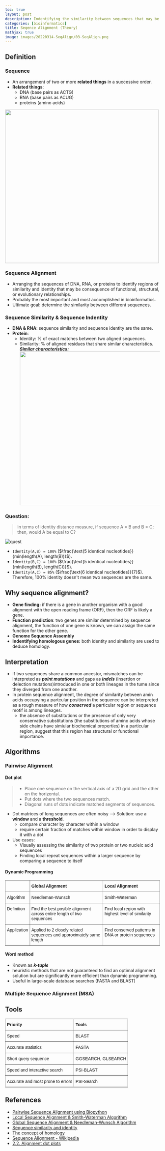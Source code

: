 ```yaml
---
toc: true
layout: post
description: Indentifying the similarity between sequences that may be related to functional, structural, or evolutionary relationships.
categories: [bioinformatics]
title: Seqence Alignment (Theory)
mathjax: true
image: images/20220314-SeqAlign/03-SeqAlign.png
---
```


## Definition
### Sequence
* An arrangement of two or more **related things** in a successive order.
* **Related things**:
  * DNA (base pairs as ACTG)
  * RNA (base pairs as ACUG)
  * proteins (amino acids)

<img src="{{site.baseurl}}/images/20220314-SeqAlign/01-SeqAlign-Transcription&Translation.png" width="500">

### Sequence Alignment
* Arranging the sequences of DNA, RNA, or proteins to identify regions of similarity and identity that may be consequence of functional, structural, or evolutionary relationships.
* Probably the most important and most accomplished in bioinformatics.
* Ultimate goal: determine the similarity between different sequences.

### Sequence Similarity & Sequence Indentity
* **DNA & RNA**: sequence similarity and sequence identity are the same.
* **Protein**:
  * Identity: % of exact matches between two aligned sequences.
  * Similarity: % of aligned residues that share similar characteristics.
    ***Similar characteristics:***
    <img src="{{site.baseurl}}/images/20220314-SeqAlign/02-SeqAlign-SimilarCharacteristics.png" width="500">

### Question: 
> In terms of identity distance measure, if sequence A = B and B = C; then, would A be equal to C?

![quest]({{site.baseurl}}/images/20220314-SeqAlign/03-SeqAlign-Question.png)
* `Identity(A,B) = 100%` ($\frac{\text{5 identical nucleotides}}{min(length(A), length(B))}$).
* `Identity(B,C) = 100%` ($\frac{\text{5 identical nucleotides}}{min(length(B), length(C))}$).
* `Identity(A,C) = 85%` ($\frac{\text{6 identical nucleotides}}{7}$).
Therefore, 100% identity doesn't mean two sequences are the same.

## Why sequence alignment?
* **Gene finding:** if there is a gene in another organism with a good alignment with the open reading frame (ORF), then the ORF is likely a gene.
* **Function prediction**: two genes are similar determined by sequence alignment, the function of one gene is known, we can assign the same function for the other gene.
* **Genome Sequence Assembly**
* **Indentifying homologous genes:** both identity and similarity are used to deduce homology.

## Interpretation
* If two sequences share a common ancestor, mismatches can be interpreted as ***point mutations*** and gaps as ***indels*** (insertion or delection mutations)introduced in one or both lineages in the tume since they diverged from one another.
* In protein sequence alignment, the degree of similarity between amin acids occupying a partcular position in the sequence can be interpreted as a rough measure of how ***conserved*** a particular region or sequence motif is among lineages.
  * the absence of substitutions or the presence of only very conservative substitutions (the substitutions of amino acids whose side chains have simiular biochemical properties) in a particular region, suggest that this region has structural or functional importance.

## Algorithms
### Pairwise Alignment
#### Dot plot
> * Place one sequence on the vertical axis of a 2D grid and the other on the horizontal.
> * Put dots where the two sequences match.
> * Diagonal runs of dots indicate matched segments of sequences.

* Dot matrices of long sequences are often noisy --> Solution: use a **window** and a **threshold**.
  * compare character by character within a window
  * require certain fraction of matches within window in order to display it with a dot
* Use cases:
  * Visually assessing the similarity of two protein or two nucleic acid sequences
  * Finding local repeat sequences within a larger sequence by comparing a sequence to itself
#### Dynamic Programming

<table style="border-collapse:collapse;border-spacing:0" class="tg">
<thead>
<tr>
<th style="border-color:inherit;border-style:solid;border-width:1px;font-family:Arial, sans-serif;font-size:14px;font-weight:normal;overflow:hidden;padding:10px 5px;text-align:left;vertical-align:top;word-break:normal">
<th style="border-color:inherit;border-style:solid;border-width:1px;font-family:Arial, sans-serif;font-size:14px;font-weight:normal;overflow:hidden;padding:10px 5px;text-align:left;vertical-align:top;word-break:normal"><b>Global Alignment</b></th>
<th style="border-color:inherit;border-style:solid;border-width:1px;font-family:Arial, sans-serif;font-size:14px;font-weight:normal;overflow:hidden;padding:10px 5px;text-align:left;vertical-align:top;word-break:normal"><b>Local Alignment</b></th>
</tr>
</thead>

<tbody>
<tr>
<td style="border-color:inherit;border-style:solid;border-width:1px;font-family:Arial, sans-serif;font-size:14px;overflow:hidden;padding:10px 5px;text-align:left;vertical-align:top;word-break:normal">Algorithm</td>
<td style="border-color:inherit;border-style:solid;border-width:1px;font-family:Arial, sans-serif;font-size:14px;overflow:hidden;padding:10px 5px;text-align:left;vertical-align:top;word-break:normal">Needleman-Wunsch</td>
<td style="border-color:inherit;border-style:solid;border-width:1px;font-family:Arial, sans-serif;font-size:14px;overflow:hidden;padding:10px 5px;text-align:left;vertical-align:top;word-break:normal">Smith-Waterman</td>
</tr>

<tr>
<td style="border-color:inherit;border-style:solid;border-width:1px;font-family:Arial, sans-serif;font-size:14px;overflow:hidden;padding:10px 5px;text-align:left;vertical-align:top;word-break:normal">Definition</td>
<td style="border-color:inherit;border-style:solid;border-width:1px;font-family:Arial, sans-serif;font-size:14px;overflow:hidden;padding:10px 5px;text-align:left;vertical-align:top;word-break:normal">Find the best posible alignment across entire length of two sequences</td>
<td style="border-color:inherit;border-style:solid;border-width:1px;font-family:Arial, sans-serif;font-size:14px;overflow:hidden;padding:10px 5px;text-align:left;vertical-align:top;word-break:normal">Find local region with highest level of similarity</td>
</tr>

<tr>
<td style="border-color:inherit;border-style:solid;border-width:1px;font-family:Arial, sans-serif;font-size:14px;overflow:hidden;padding:10px 5px;text-align:left;vertical-align:top;word-break:normal">Application</td>
<td style="border-color:inherit;border-style:solid;border-width:1px;font-family:Arial, sans-serif;font-size:14px;overflow:hidden;padding:10px 5px;text-align:left;vertical-align:top;word-break:normal">Applied to 2 closely related sequences and approximately same length</td>
<td style="border-color:inherit;border-style:solid;border-width:1px;font-family:Arial, sans-serif;font-size:14px;overflow:hidden;padding:10px 5px;text-align:left;vertical-align:top;word-break:normal">Find conserved patterns in DNA or protein sequences</td>
</tr>
</tbody>
</table>

#### Word method
* Known as ***k-tuple***
* heuristic methods that are not guaranteed to find an optimal alignment solution but are significantly more efficient than dynamic programming.
* Useful in large-scale database searches (FASTA and BLAST)
### Multiple Sequence Alignment (MSA)

## Tools
<table style="border-collapse:collapse;border-spacing:0" class="tg">
<thead>
<tr>
<th style="border-color:inherit;border-style:solid;border-width:1px;font-family:Arial, sans-serif;font-size:14px;font-weight:normal;overflow:hidden;padding:10px 5px;text-align:left;vertical-align:top;word-break:normal"><b>Priority</b></th>
<th style="border-color:inherit;border-style:solid;border-width:1px;font-family:Arial, sans-serif;font-size:14px;font-weight:normal;overflow:hidden;padding:10px 5px;text-align:left;vertical-align:top;word-break:normal"><b>Tools</b></th>
</tr>
</thread>

<tbody>
<tr>
<td style="border-color:inherit;border-style:solid;border-width:1px;font-family:Arial, sans-serif;font-size:14px;overflow:hidden;padding:10px 5px;text-align:left;vertical-align:top;word-break:normal">Speed</td>
<td style="border-color:inherit;border-style:solid;border-width:1px;font-family:Arial, sans-serif;font-size:14px;overflow:hidden;padding:10px 5px;text-align:left;vertical-align:top;word-break:normal">BLAST</td>
</tr>

<tr>
<td style="border-color:inherit;border-style:solid;border-width:1px;font-family:Arial, sans-serif;font-size:14px;overflow:hidden;padding:10px 5px;text-align:left;vertical-align:top;word-break:normal">Accurate statistics</td>
<td style="border-color:inherit;border-style:solid;border-width:1px;font-family:Arial, sans-serif;font-size:14px;overflow:hidden;padding:10px 5px;text-align:left;vertical-align:top;word-break:normal">FASTA</td>
</tr>

<tr>
<td style="border-color:inherit;border-style:solid;border-width:1px;font-family:Arial, sans-serif;font-size:14px;overflow:hidden;padding:10px 5px;text-align:left;vertical-align:top;word-break:normal">Short query sequence</td>
<td style="border-color:inherit;border-style:solid;border-width:1px;font-family:Arial, sans-serif;font-size:14px;overflow:hidden;padding:10px 5px;text-align:left;vertical-align:top;word-break:normal">GGSEARCH, GLSEARCH</td>
</tr>

<tr>
<td style="border-color:inherit;border-style:solid;border-width:1px;font-family:Arial, sans-serif;font-size:14px;overflow:hidden;padding:10px 5px;text-align:left;vertical-align:top;word-break:normal">Speed and interactive search</td>
<td style="border-color:inherit;border-style:solid;border-width:1px;font-family:Arial, sans-serif;font-size:14px;overflow:hidden;padding:10px 5px;text-align:left;vertical-align:top;word-break:normal">PSI-BLAST</td>
</tr>

<tr>
<td style="border-color:inherit;border-style:solid;border-width:1px;font-family:Arial, sans-serif;font-size:14px;overflow:hidden;padding:10px 5px;text-align:left;vertical-align:top;word-break:normal">Accurate and most prone to errors</td>
<td style="border-color:inherit;border-style:solid;border-width:1px;font-family:Arial, sans-serif;font-size:14px;overflow:hidden;padding:10px 5px;text-align:left;vertical-align:top;word-break:normal">PSI-Search</td>
</tr>

</tbody>
</table>

## References
* [Pairwise Sequence Alignment using Biopython](https://towardsdatascience.com/pairwise-sequence-alignment-using-biopython-d1a9d0ba861f)
* [Local Sequence Alignment & Smith-Waterman Algorithm](https://www.youtube.com/watch?v=lu9ScxSejSE)
* [Global Sequence Alignment & Needleman-Wunsch Algorithm](https://www.youtube.com/watch?v=ipp-pNRIp4g)
* [Sequence similarity and identity](https://www.youtube.com/watch?v=wqsR8qOptto)
* [The concept of homology](https://www.youtube.com/watch?v=d9zprAGoCXY)
* [Sequence Alignment - Wikipedia](https://en.wikipedia.org/wiki/Sequence_alignment)
* [2.2. Alignment dot plots](https://www.youtube.com/watch?v=S07kIY2ihq8)
